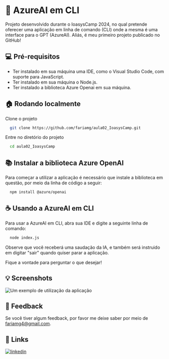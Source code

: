 
# 🤖 AzureAI em CLI

Projeto desenvolvido durante o IoasysCamp 2024, no qual pretende oferecer uma aplicação em linha de comando (CLI) onde a mesma é uma interface para o GPT (AzureAI). Aliás, é meu primeiro projeto publicado no GitHub!



## 💻 Pré-requisitos
- Ter instalado em sua máquina uma IDE, como o Visual Studio Code, com suporte para JavaScript.
- Ter instalado em sua máquina o Node.js.
- Ter instalado a biblioteca Azure Openai em sua máquina.
## 🏠 Rodando localmente

Clone o projeto

```bash
  git clone https://github.com/fariamg/aula02_IoasysCamp.git
```

Entre no diretório do projeto

```bash
  cd aula02_IoasysCamp
```


## 📚 Instalar a biblioteca Azure OpenAI
Para começar a utilizar a aplicação é necessário que instale a biblioteca em questão, por meio da linha de código a seguir:

```bash
  npm install @azure/openai
```
## ☕ Usando a AzureAI em CLI
Para usar a AzureAI em CLI, abra sua IDE e digite a seguinte linha de comando: 
```bash
  node index.js
```
Observe que você receberá uma saudação da IA, e também será instruido em digitar "sair" quando quiser parar a aplicação.

Fique a vontade para perguntar o que desejar!
## 💡 Screenshots

![Um exemplo de utilização da aplicação](https://i.ibb.co/1M1JkWj/exemplo-de-uso-azureaicli.png)


## 🤝 Feedback

Se você tiver algum feedback, por favor me deixe saber por meio de fariamg4@gmail.com.


## 🔗 Links
[![linkedin](https://img.shields.io/badge/linkedin-0A66C2?style=for-the-badge&logo=linkedin&logoColor=white)](www.linkedin.com/in/gabriel-faria-73812723a)
